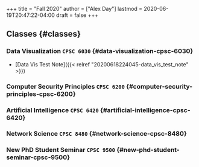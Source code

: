 +++
title = "Fall 2020"
author = ["Alex Day"]
lastmod = 2020-06-19T20:47:22-04:00
draft = false
+++

## Classes {#classes}

### Data Visualization `CPSC 6030` {#data-visualization-cpsc-6030}

- [Data Vis Test Note]({{< relref "20200618224045-data_vis_test_note" >}})

### Computer Security Principles `CPSC 6200` {#computer-security-principles-cpsc-6200}

### Artificial Intelligence `CPSC 6420` {#artificial-intelligence-cpsc-6420}

### Network Science `CPSC 8480` {#network-science-cpsc-8480}

### New PhD Student Seminar `CPSC 9500` {#new-phd-student-seminar-cpsc-9500}
